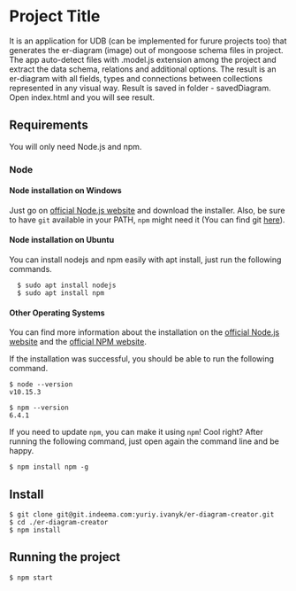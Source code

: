 # Project Title

It is an application for UDB (can be implemented for furure projects too) that generates the er-diagram (image) out of mongoose schema files in project. The app auto-detect files with .model.js extension among the project and extract the data schema, relations and additional options. The result is an er-diagram with all fields, types and connections between collections represented in any visual way.
Result is saved in folder - savedDiagram. Open index.html and you will see result.

## Requirements

You will only need Node.js and npm.

### Node
#### Node installation on Windows

  Just go on [official Node.js website](https://nodejs.org/) and download the installer.
Also, be sure to have `git` available in your PATH, `npm` might need it (You can find git [here](https://git-scm.com/)).

#### Node installation on Ubuntu

  You can install nodejs and npm easily with apt install, just run the following commands.

      $ sudo apt install nodejs
      $ sudo apt install npm

#### Other Operating Systems
  You can find more information about the installation on the [official Node.js website](https://nodejs.org/) and the [official NPM website](https://npmjs.org/).

  If the installation was successful, you should be able to run the following command.

    $ node --version
    v10.15.3

    $ npm --version
    6.4.1

If you need to update `npm`, you can make it using `npm`! Cool right? After running the following command, just open again the command line and be happy.

    $ npm install npm -g


## Install

    $ git clone git@git.indeema.com:yuriy.ivanyk/er-diagram-creator.git
    $ cd ./er-diagram-creator
    $ npm install

## Running the project

    $ npm start
